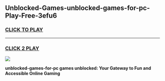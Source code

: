 
## Unblocked-Games-unblocked-games-for-pc-Play-Free-3efu6
<h3>
<a href="https://premium76.site?title=unblocked-games-for-pc&ref=21A">CLICK TO PLAY</a></h3>
<hr>

<h3>
<a href="https://premium76.site?title=unblocked-games-for-pc&ref=21A">CLICK 2 PLAY</a>
  
</h3>

<a href="https://premium76.site?title=unblocked-games-for-pc&ref=21A"><img src="https://clearcache.store/games.png"></a>


**unblocked-games-for-pc games unblocked: Your Gateway to Fun and Accessible Online Gaming**
